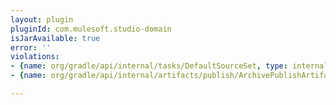 ```yaml
---
layout: plugin
pluginId: com.mulesoft.studio-domain
isJarAvailable: true
error: ''
violations:
- {name: org/gradle/api/internal/tasks/DefaultSourceSet, type: internal-api-usage}
- {name: org/gradle/api/internal/artifacts/publish/ArchivePublishArtifact, type: internal-api-usage}

---
```

